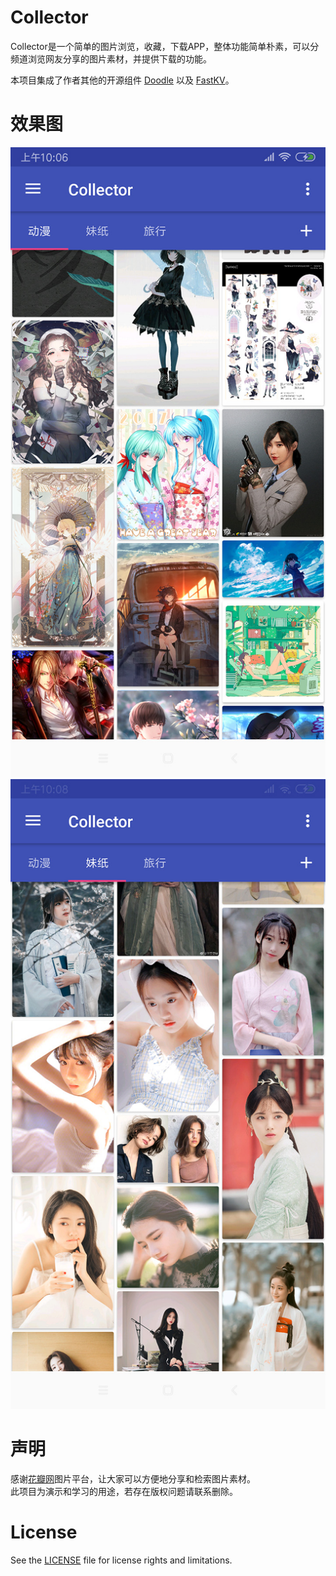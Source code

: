 # Collector
Collector是一个简单的图片浏览，收藏，下载APP，整体功能简单朴素，可以分频道浏览网友分享的图片素材，并提供下载的功能。<br>

本项目集成了作者其他的开源组件 [Doodle](https://github.com/BillyWei01/Doodle) 以及 [FastKV](https://github.com/BillyWei01/FastKV)。


# 效果图
![](image/s1.jpg)
![](image/s2.jpg)

# 声明
感谢[花瓣网](https://huaban.com/)图片平台，让大家可以方便地分享和检索图片素材。<br/>
此项目为演示和学习的用途，若存在版权问题请联系删除。

# License
See the [LICENSE](LICENSE.md) file for license rights and limitations.
